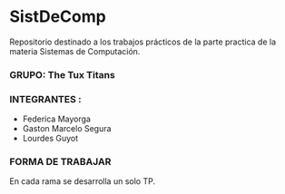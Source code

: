 # SistDeComp
Repositorio destinado a los trabajos prácticos de la parte practica de la materia Sistemas de Computación.  
### GRUPO: The Tux Titans
### INTEGRANTES : 
- Federica Mayorga
- Gaston Marcelo Segura
- Lourdes Guyot
### FORMA DE TRABAJAR
En cada rama se desarrolla un solo TP.

